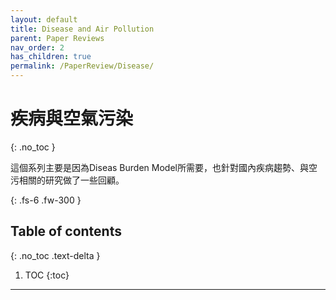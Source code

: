 ```yaml
---
layout: default
title: Disease and Air Pollution
parent: Paper Reviews
nav_order: 2
has_children: true
permalink: /PaperReview/Disease/
---
```


# 疾病與空氣污染
{: .no_toc }

這個系列主要是因為Diseas Burden Model所需要，也針對國內疾病趨勢、與空污相關的研究做了一些回顧。

{: .fs-6 .fw-300 }

## Table of contents
{: .no_toc .text-delta }

1. TOC
{:toc}

---



